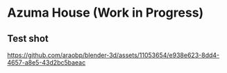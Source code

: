 # Azuma House (Work in Progress)

## Test shot

https://github.com/araobp/blender-3d/assets/11053654/e938e623-8dd4-4657-a8e5-43d2bc5baeac

